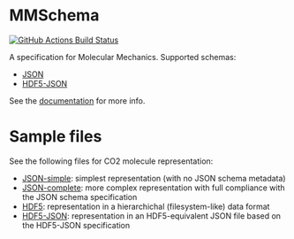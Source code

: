 # MMSchema

[![GitHub Actions Build Status](https://github.com/MolSSI/mmschema/workflows/CI/badge.svg)](https://github.com/MolSSI/mmschema/actions?query=workflow%3ACI)

A specification for Molecular Mechanics. Supported schemas:

- [JSON](https://json-schema.org)
- [HDF5-JSON](https://hdf5-json.readthedocs.io)

See the [documentation](https://molssi.github.io/mmschema) for more info.

# Sample files
See the following files for CO2 molecule representation:

- [JSON-simple](mmschema/data/sample/co2-simple.json): simplest representation (with no JSON schema metadata)
- [JSON-complete](mmschema/data/sample/co2.json): more complex representation with full compliance with the JSON schema specification
- [HDF5](mmschema/data/sample/co2.hdf5): representation in a hierarchichal (filesystem-like) data format
- [HDF5-JSON](mmschema/data/sample/co2-h5.json): representation in an HDF5-equivalent JSON file based on the HDF5-JSON specification
